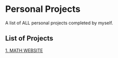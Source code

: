 # Personal Projects
A list of ALL personal projects completed by myself.


## List of Projects
[1. MATH WEBSITE](https://github.com/Rivaldo1123/Personal_Projects/tree/main/1.%20Maths%20Website%20(HTML%20%26%20CSS))
